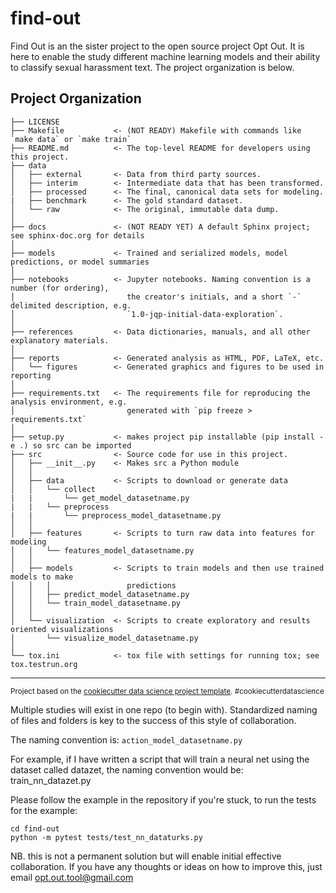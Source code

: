 find-out
==============================

Find Out is an the sister project to the open source project Opt Out. It is here to enable the study different machine learning models and their ability to classify sexual harassment text. The project organization is below.

Project Organization
--------------------

    ├── LICENSE
    ├── Makefile           <- (NOT READY) Makefile with commands like `make data` or `make train`
    ├── README.md          <- The top-level README for developers using this project.
    ├── data
    │   ├── external       <- Data from third party sources.
    │   ├── interim        <- Intermediate data that has been transformed.
    │   ├── processed      <- The final, canonical data sets for modeling.
    |   ├── benchmark      <- The gold standard dataset.
    │   └── raw            <- The original, immutable data dump.
    │
    ├── docs               <- (NOT READY YET) A default Sphinx project; see sphinx-doc.org for details
    │
    ├── models             <- Trained and serialized models, model predictions, or model summaries
    │
    ├── notebooks          <- Jupyter notebooks. Naming convention is a number (for ordering),
    │                         the creator's initials, and a short `-` delimited description, e.g.
    │                         `1.0-jqp-initial-data-exploration`.
    │
    ├── references         <- Data dictionaries, manuals, and all other explanatory materials.
    │
    ├── reports            <- Generated analysis as HTML, PDF, LaTeX, etc.
    │   └── figures        <- Generated graphics and figures to be used in reporting
    │
    ├── requirements.txt   <- The requirements file for reproducing the analysis environment, e.g.
    │                         generated with `pip freeze > requirements.txt`
    │
    ├── setup.py           <- makes project pip installable (pip install -e .) so src can be imported
    ├── src                <- Source code for use in this project.
    │   ├── __init__.py    <- Makes src a Python module
    │   │
    │   ├── data           <- Scripts to download or generate data
    │   │   └── collect
    |   |       └── get_model_datasetname.py
    |   |   └── preprocess
    |   |       └── preprocess_model_datasetname.py
    │   │
    │   ├── features       <- Scripts to turn raw data into features for modeling
    │   │   └── features_model_datasetname.py
    │   │
    │   ├── models         <- Scripts to train models and then use trained models to make
    │   │   │                 predictions
    │   │   ├── predict_model_datasetname.py
    │   │   └── train_model_datasetname.py
    │   │
    │   └── visualization  <- Scripts to create exploratory and results oriented visualizations
    │       └── visualize_model_datasetname.py
    │
    └── tox.ini            <- tox file with settings for running tox; see tox.testrun.org


--------

<p><small>Project based on the <a target="_blank" href="https://drivendata.github.io/cookiecutter-data-science/">cookiecutter data science project template</a>. #cookiecutterdatascience</small></p>

Multiple studies will exist in one repo (to begin with). Standardized naming of files and folders is key to the success of this style of collaboration.

The naming convention is: `action_model_datasetname.py`

For example, if I have written a script that will train a neural net using the dataset called datazet, the naming convention would be:
train_nn_datazet.py

Please follow the example in the repository if you're stuck, to run the tests for the example:

``` 
cd find-out
python -m pytest tests/test_nn_dataturks.py
```

NB. this is not a permanent solution but will enable initial effective collaboration. If you have any thoughts or ideas on how to improve this, just email opt.out.tool@gmail.com
